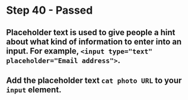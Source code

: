 # Step 40 - Passed
## Placeholder text is used to give people a hint about what kind of information to enter into an input. For example, `<input type="text" placeholder="Email address">`.

## Add the placeholder text `cat photo URL` to your `input` element.